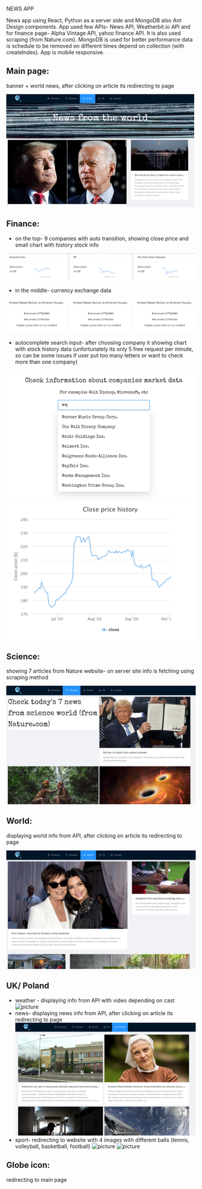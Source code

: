 NEWS APP

News app using React, Python as a server side and MongoDB also Ant Design components. App used few APIs- News API, Weatherbit.io API and for finance page- Alpha Vintage API, yahoo finance API. It is also used scraping (from Nature.com). MongoDB is used for better performance data is schedule to be removed on different times depend on collection (with createIndex).
App is mobile responsive.

## Main page:
banner + world news, after clicking on article its redirecting to page

![picture](img/main-page.png)

## Finance:
* on the top- 9 companies with auto transition, showing close price and small chart with history stock info 
 
 ![picture](img/stock-carousel.png)

* in the middle- currency exchange data

 ![picture](img/currency-info.png)

* autocomplete search input- after choosing company it showing chart with stock history data (unfortunately its only 5 free request per minute, so can be some issues if user put too many letters or want to check more than one company)

![picture](img/autocomplete.png)
![picture](img/chart.png) 

## Science:
showing 7 articles from Nature website- on server site info is fetching using scraping method

![picture](img/science.png)


## World:
displaying world info from API, after clicking on article its redirecting to page

![picture](img/world.png)

## UK/ Poland
* weather - displaying info from API with video depending on cast
![picture](img/weather.png)
* news- displaying news info from API, after clicking on article its redirecting to page
![picture](img/news.png)
* sport- redirecting to website with 4 images with different balls (tennis, volleyball, basketball, football)
![picture](img/sport.png) 
![picture](img/sport-news.png)

## Globe icon:
redirecting to main page